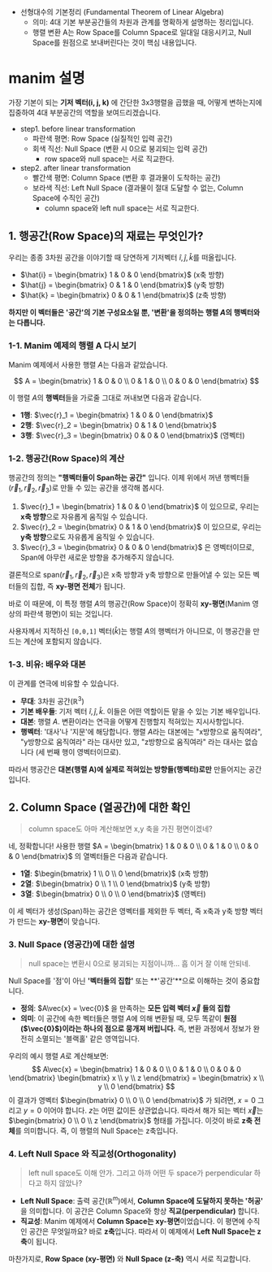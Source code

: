- 선형대수의 기본정리 (Fundamental Theorem of Linear Algebra)
    - 의미: 4대 기본 부분공간들의 차원과 관계를 명확하게 설명하는 정리입니다.
    - 행렬 변환 A는 Row Space를 Column Space로 일대일 대응시키고, Null Space를 원점으로 보내버린다는 것이 핵심 내용입니다.


# manim 설명 
가장 기본이 되는 **기저 벡터(i, j, k)** 에 간단한 3x3행렬을 곱했을 때, 어떻게 변하는지에 집중하여 4대 부분공간의 역할을 보여드리겠습니다.

- step1. before linear transformation
    - 파란색 평면: Row Space (실질적인 입력 공간) 
    - 회색 직선: Null Space (변환 시 0으로 붕괴되는 입력 공간)
        - row space와 null space는 서로 직교한다.
- step2. after linear transformation
    - 빨간색 평면: Column Space (변환 후 결과물이 도착하는 공간)
    - 보라색 직선: Left Null Space (결과물이 절대 도달할 수 없는, Column Space에 수직인 공간)
        - column space와 left null space는 서로 직교한다.
 


## 1. 행공간(Row Space)의 재료는 무엇인가?

우리는 종종 3차원 공간을 이야기할 때 당연하게 기저벡터 $\hat{i}, \hat{j}, \hat{k}$를 떠올립니다.

* $\hat{i} = \begin{bmatrix} 1 & 0 & 0 \end{bmatrix}$ (x축 방향)
* $\hat{j} = \begin{bmatrix} 0 & 1 & 0 \end{bmatrix}$ (y축 방향)
* $\hat{k} = \begin{bmatrix} 0 & 0 & 1 \end{bmatrix}$ (z축 방향)

**하지만 이 벡터들은 '공간'의 기본 구성요소일 뿐, '변환'을 정의하는 행렬 $A$의 행벡터와는 다릅니다.**

### 1-1. Manim 예제의 행렬 A 다시 보기

Manim 예제에서 사용한 행렬 $A$는 다음과 같았습니다.

$$ A = \begin{bmatrix} 1 & 0 & 0 \\ 0 & 1 & 0 \\ 0 & 0 & 0 \end{bmatrix} $$

이 행렬 $A$의 **행벡터**들을 가로줄 그대로 꺼내보면 다음과 같습니다.

* **1행**: $\vec{r}_1 = \begin{bmatrix} 1 & 0 & 0 \end{bmatrix}$
* **2행**: $\vec{r}_2 = \begin{bmatrix} 0 & 1 & 0 \end{bmatrix}$
* **3행**: $\vec{r}_3 = \begin{bmatrix} 0 & 0 & 0 \end{bmatrix}$ (영벡터)

### 1-2. 행공간(Row Space)의 계산

행공간의 정의는 **"행벡터들이 Span하는 공간"** 입니다. 이제 위에서 꺼낸 행벡터들($\vec{r}_1, \vec{r}_2, \vec{r}_3$)로 만들 수 있는 공간을 생각해 봅시다.

1.  $\vec{r}_1 = \begin{bmatrix} 1 & 0 & 0 \end{bmatrix}$ 이 있으므로, 우리는 **x축 방향**으로 자유롭게 움직일 수 있습니다.
2.  $\vec{r}_2 = \begin{bmatrix} 0 & 1 & 0 \end{bmatrix}$ 이 있으므로, 우리는 **y축 방향**으로도 자유롭게 움직일 수 있습니다.
3.  $\vec{r}_3 = \begin{bmatrix} 0 & 0 & 0 \end{bmatrix}$ 은 영벡터이므로, Span에 아무런 새로운 방향을 추가해주지 않습니다.

결론적으로 $\text{span}(\vec{r}_1, \vec{r}_2, \vec{r}_3)$은 x축 방향과 y축 방향으로 만들어낼 수 있는 모든 벡터들의 집합, 즉 **xy-평면 전체**가 됩니다.

바로 이 때문에, 이 특정 행렬 $A$의 행공간(Row Space)이 정확히 **xy-평면**(Manim 영상의 파란색 평면)이 되는 것입니다.

사용자께서 지적하신 `[0,0,1]` 벡터($\hat{k}$)는 행렬 $A$의 행벡터가 아니므로, 이 행공간을 만드는 계산에 포함되지 않습니다.

### 1-3. 비유: 배우와 대본

이 관계를 연극에 비유할 수 있습니다.

* **무대**: 3차원 공간($\mathbb{R}^3$)
* **기본 배우들**: 기저 벡터 $\hat{i}, \hat{j}, \hat{k}$. 이들은 어떤 역할이든 맡을 수 있는 기본 배우입니다.
* **대본**: 행렬 $A$. 변환이라는 연극을 어떻게 진행할지 적혀있는 지시사항입니다.
* **행벡터**: '대사'나 '지문'에 해당합니다. 행렬 $A$라는 대본에는 "x방향으로 움직여라", "y방향으로 움직여라" 라는 대사만 있고, "z방향으로 움직여라" 라는 대사는 없습니다 (세 번째 행이 영벡터이므로).

따라서 행공간은 **대본(행렬 A)에 실제로 적혀있는 방향들(행벡터)로만** 만들어지는 공간입니다.


## 2. Column Space (열공간)에 대한 확인

> column space도 아마 계산해보면 x,y 축을 가진 평면이겠네?

네, 정확합니다! 사용한 행렬 $A = \begin{bmatrix} 1 & 0 & 0 \\ 0 & 1 & 0 \\ 0 & 0 & 0 \end{bmatrix}$ 의 열벡터들은 다음과 같습니다.

* **1열**: $\begin{bmatrix} 1 \\ 0 \\ 0 \end{bmatrix}$ (x축 방향)
* **2열**: $\begin{bmatrix} 0 \\ 1 \\ 0 \end{bmatrix}$ (y축 방향)
* **3열**: $\begin{bmatrix} 0 \\ 0 \\ 0 \end{bmatrix}$ (영벡터)

이 세 벡터가 생성(Span)하는 공간은 영벡터를 제외한 두 벡터, 즉 x축과 y축 방향 벡터가 만드는 **xy-평면**이 맞습니다.

### 3. Null Space (영공간)에 대한 설명

> null space는 변환시 0으로 붕괴되는 지점이니까... 흠 이거 잘 이해 안되네.

Null Space를 '점'이 아닌 **'벡터들의 집합'** 또는 **'공간'**으로 이해하는 것이 중요합니다.

* **정의**: $A\vec{x} = \vec{0}$ 을 만족하는 **모든 입력 벡터 $\vec{x}$ 들의 집합**
* **의미**: 이 공간에 속한 벡터들은 행렬 $A$에 의해 변환될 때, 모두 똑같이 **원점($\vec{0}$)이라는 하나의 점으로 뭉개져 버립니다.** 즉, 변환 과정에서 정보가 완전히 소멸되는 '블랙홀' 같은 영역입니다.

우리의 예시 행렬 $A$로 계산해보면:
$$ A\vec{x} = \begin{bmatrix} 1 & 0 & 0 \\ 0 & 1 & 0 \\ 0 & 0 & 0 \end{bmatrix} \begin{bmatrix} x \\ y \\ z \end{bmatrix} = \begin{bmatrix} x \\ y \\ 0 \end{bmatrix} $$
이 결과가 영벡터 $\begin{bmatrix} 0 \\ 0 \\ 0 \end{bmatrix}$ 가 되려면, $x=0$ 그리고 $y=0$ 이어야 합니다. $z$는 어떤 값이든 상관없습니다.
따라서 해가 되는 벡터 $\vec{x}$는 $\begin{bmatrix} 0 \\ 0 \\ z \end{bmatrix}$ 형태를 가집니다. 이것이 바로 **z축 전체**를 의미합니다. 즉, 이 행렬의 Null Space는 z축입니다.

### 4. Left Null Space 와 직교성(Orthogonality)

> left null space도 이해 안가. 그리고 아까 어떤 두 space가 perpendicular 하다고 하지 않았나?

* **Left Null Space**: 출력 공간($\mathbb{R}^m$)에서, **Column Space에 도달하지 못하는 '허공'** 을 의미합니다. 이 공간은 Column Space와 항상 **직교(perpendicular)** 합니다.
* **직교성**: Manim 예제에서 **Column Space는 xy-평면**이었습니다. 이 평면에 수직인 공간은 무엇일까요? 바로 **z축**입니다. 따라서 이 예제에서 **Left Null Space는 z축**이 됩니다.

마찬가지로, **Row Space (xy-평면)** 와 **Null Space (z-축)** 역시 서로 직교합니다.

